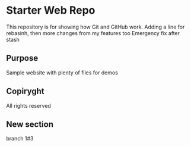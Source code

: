 # Starter Web Repo

This repository is for showing how Git and GitHub work. Adding a line for rebasinh, 
then more changes from my features too
Emergency fix after stash

## Purpose

Sample website with plenty of files for demos

## Copiryght

All rights reserved


## New section

branch 1#3